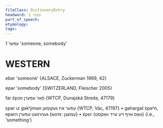 ```yaml
---
fileClass: DictionaryEntry
headword: עפּער 1
part_of_speech: 
etymology: 
tags: 
---
```

עפּער 1
'someone, somebody'

WESTERN
========

ebər 'someone' {ALSACE, Zuckerman 1969, 42}

epər 'somebody'  {SWITZERLAND, Fleischer 2005}

far ɛ́pɔn פֿאַר עפּערן {WTCP, Dunajská Streda, 47179}

ɛpər ɩz gəkʲýmən עפּער איז געקומען {WTCP, Vác, 47197}
	•	gəhargət ɛpəᴿn, epərn געהרגעט עפּערן {ɴᴏᴛᴇ: עמעצן}
	•	ɛ́pɛr {וואָס אויף דע ערד וואַקסט} (i.e., 'something')